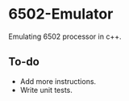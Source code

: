 # 6502-Emulator
Emulating 6502 processor in c++.

## To-do
- Add more instructions.
- Write unit tests.
